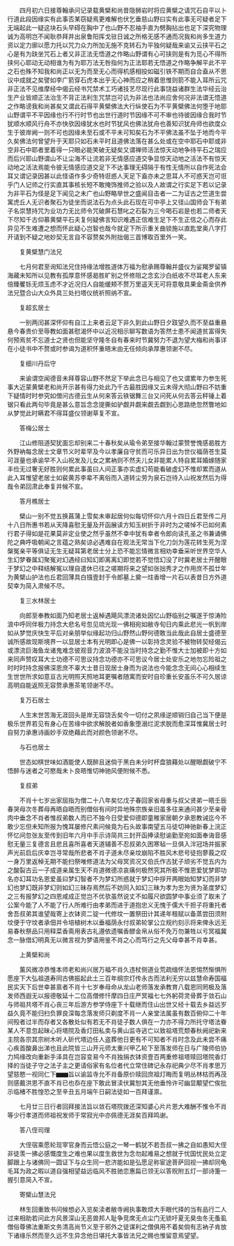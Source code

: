 <!-- { "loadSidebar": true } -->
　　四月初六日接尊翰承问记录载黄檗和尚昔隐狮岩时将应黄檗之请咒石自平以卜行道此段因缘实有此事否某窃疑焉更难解也伏乞垂慈山野曰实有此事无可疑者足下无端起此一疑这块石头早碍在胸中了也山野不忍袖手直为劈胸拈出也足下深究物理诚为高明岂不闻耿恭拜井出泉鲁阳挥戈驻日诚之所格无感不通而况我和尚多生道力资以定力廓以愿力托以咒力众力所加无施不克转石为平独何疑哉来谕又云挟平石之心是有为趺坐咒石上者又非正法无悟道之作略山野谓有心可挟则是有为觅心不得所挟何心耶动无动相谁为有为耶万法无咎指何为正法耶若无悟道之作略争解平此不平之石也殊不知我和尚正以无为而至无心而得机感相投如磁引铁不期而自合盍从不思议中成就之矣譬如李广箭穿石虎本出乎无心神而应之稍着思惟则箭不能入耳所云咒非正法不见维摩经中偈云经书咒禁术工巧诸技艺尽现行此事饶益诸群生法华经云治生产业皆顺正法治生不背正法利生咒禁岂可讥为非法也法尚应舍何况非法谓无悟道之作略谤我和尚甚矣又谓此石得平黄檗佛法大行纵使石为不平黄檗佛法何堕于地耶山野谓平不平因缘也行不行时节也出世行道时节因缘不可不审也待彼因缘合我时节犹顺水顺风行舟不亦快欤因缘犹水也时节犹风也佛法犹舟也善知识犹舟师也欲度众生于彼岸阙一则不可也因缘未至石或不平未可知矣石为不平佛法虽不坠于地而今平久矣佛法何曾望升于天耶只如石未平时且道佛法落在甚么处或在空中耶石中耶或非空非石中耶者里着得一只眼必能笑破无疑矣又谓禅师活法惊天动地争待平石之瑞应而后兴耶山野谓山不让尘海不让流若非无情感应道交争显惊天动地之活法不有惊天动地之活法焉能令彼无情感应道交足下不达事理无碍隔于有性无情所以自作死法会耳又谓记录因甚以此怪语作多少奇特诳惑人天足下盍亦未之思耳人不可惑天岂可诳乎门人记师之行实直其事核长短不敢掩饰推师之验以及人故谓之行实足下若以记录为非平石为怪是足下闻见之未广也山野略举世之盛闻目击者一二为证古之竺道生尝寓虎丘人无识者聚石为徒坐而说法石为点头此石现在可中亭上又径山国师会下有弟子名崇慧持咒为业功力无比师令咒破屏石慧叱之石裂为三今喝石岩是也若二师者天下尽知千古仰慕黄檗平石夫复何疑佛言知识难遇正信难生足下不生正信之心而存此异见不生难遭之想而怀此疑心岂智也哉今就足下所示重关曲锁施以直匙堂奥八字打开请到不疑之地妙契无言自不容赘矣外附拙偈三首博取百里外一笑。

　　复黄檗慧门法兄

　　七月何君至询知法兄住持缘法增胜道体万福为慰承赐尊翰并盛仪为娑羯罗留镇海藏未知所以见教有孤厚意怀感曷胜旷别之怀修阻之念玄沙白纸收不尽耳老人东来倍臻矍铄无烦玉虑不才近况归人自能缓颊不赘万里遥天无可将意敬具果金斋金供养法兄暨合山大众外具三处扫塔仪统祈照纳不宣。

　　复超玄居士

　　一别两闰甚深怀仰有自江上来者云足下非久到此山野日夕跂望久而不至益重悬悬今春贵价至辱教如面甚慰渴怀中以近况相示聊写数语为答然士患不闻道贫富得失何预焉贫不忘道士之贤也但能坚守隆冬自有春来时节冀努力不退为望大梅和尚事详在小徒书中不赘或时参谒为道积怀重晤末由无任倾向承厚惠领谢不尽。

　　复细川丹后守

　　来谕谓空闻德音未拜尊容山野不然足下举此念已与相见了也又谓累年力参生死事大近蒙黄檗老和尚开示甚有得力处此乃千古最胜因缘又云未得大彻山野曰不妨重下疑情时时参究如僧问古德云生从何来答云铁锯舞三台又问死从何去答云秤锤上着锯只看此两句毕竟是甚么意旨念念提撕如驴觑井觑来觑去觑到心思路绝忽然瞥地如从梦觉此时瞒君不得耳盛仪领谢草复不宣。

　　答梅公居士

　　江山修阻道契犹面忘却别来二十春秋矣从瑜令弟至接华翰过蒙赞誉愧感曷胜方外野衲每念居士文章节义时辈罕及今以孝廉自守贫而可乐异日出为世仪福荫苍生莫可涯量也承谕早不入山祝发及儿女之累衲则不然夫儿女非能累人特自累耳婚嫁随家丰俭无过奢无好胜则何累此事虽曰人间正事亦实虚幻苟能看破虚幻不惟却累而道从此入耳惟望老居士如裴黄苏李辈不离俗而入道转尘劳为泉石岂待入山祝发然后为得哉令弟回肃此奉复并候不宣。

　　答月樵居士

　　檗山一别不觉五换菖蒲上雪矣未审起居何似每切怀仰六月十四日丘君至传二月十八日所惠书若从天降喜慰无量及开函展读方知玉树折于非时为之嗟悼不已如何素行君子得如是花果莫非定业使之然乎虽然不幸中犹有幸者令郎向读孔圣之书兼诵佛陀之典呼吸朝闻之言蕴之熟矣谅必遇难自在观法无常当下化刀剑为莲花转生死为涅槃冤亲平等俱证无生无疑耳第老居士分上恐不能忘情微言相劝幸垂采听世界空华人生幻梦眷属幻聚冤对幻遇经曰知幻即离离幻即觉若不觉悟幻没了时冀老居士开醒眼于梦幻之中释结解冤以理自遣休已往之嗟期将来之望如张拙秀才之作用庶不孤廿年为黄檗山护法也丘君回薄具白镪壹封于令郎墓上奠一炷香增一片石以表昔日方外道契幸为简入肃候不尽。

　　复三水林居士

　　向郎至奉教如面乃知老居士返棹遇飓风漂流诸处因忆山野临别之嘱遂于惊涛险浪中呼同伴极力持念大悲名号忽见琉光现一佛相宛如敝寺旬日内乘此悲光一帆到岸如从梦觉庆快生平后对亲朋举似缘起功归山野然山野何德敢当此哉此自居士盛德至诚所感故现斯境界一以显居士本有光明即心是佛一以彰持念灵验不被物转契经偈云或漂流巨海鱼龙诸鬼难念彼观音力波浪不能没当时持念之勤不惟大士加被即十方如来同声赞叹耳大士功德不可思议持念功德亦不可思议今居士处安乐之地勿忘险祖之时时时持念报佛深恩庶不辜大士昔日现居士身而为说法也今能念念无间心心相续生生世世所求如意亘古光明照天照地耳更嘱者随寓而安时自珍重长安虽乐不可久居谅高明自能返照无容赘承惠茶笔领谢不尽。

　　复万石居士

　　人生末世苦海无涯回头是岸无容饶舌矣今一切付之夙缘逆顺销归自己当下便是极乐世界若见有身心在苦缘中欲求解脱者如香象堕溺烂泥求脱而愈深耳惟冀居士时自努力承惠诗画妙手双绝藉此而对颜色领谢不尽。

　　与石也居士

　　世态如棋世味如酒能使人既醉且迷倘于黑白未分时杯盘狼藉处以醒眼觑破宁不悟醉与迷者之可愍哉未卜良晤惟切神驰风便附候不悉。

　　复叔弟

　　不肖十七岁出家屈指为僧二十八年矣忆戊子春回家省母重与叔父贤弟一晤壬辰春哭母次冬葬母再晤自晤而别僧俗有间时异地殊宗族亲旧虽多往来通问甚少至亲骨肉中垂念不肖者惟叔弟数人而已不独今日受爱仰德即童稚家居朝夕承恩教诫迄今不敢少忘但未知所报为愧耳屡修尺素问候竟为石头故事南望五马徒切神驰新春上浣正怀忆间忽张友至传到旧年六月中手示诗简共三封开函捧读慰谕勤至宛如面奉诲音感慰无量三复德言且悲且喜所喜者天道辅善不忍叔弟久困寒毡一旦俱入泮冠场并振家声光前启后庆幸岂寻常哉所悲者不肖子道未尽亲坟崩陷不胜风木悲号徒抱蓼莪之叹一身万里返棹无期不能扫祭唯修道法为父母冥资况又伯氏作古犹子顽劣不觉五内为之酸裂古云一子成道亲属生天不肖道微德凉哀痛何极然究其所极不惟恩爱犹梦即功名亦幻耳功名恩爱虽曰梦幻智者不为梦幻所惑就于梦幻中拶开两眼始知梦幻而非梦幻也梦幻既非梦幻则如幻三昧存焉然后不妨同入如幻三昧为孝为忠为贤为圣度梦幻之三有报梦幻之四恩咸成正觉岂不优欤虽然说丈不如履尺欲圆梦中事业须了取未了公案今能了人不能了行人所难行由孝弟而进于道抱忠义无愧于儒大千担子将重托者舍吾叔弟其谁望哉寄上衣钵资二锭一代修坟一置祭田计其递年租赋以备蒸尝田须附坟便于守坟者承佃并令培植树木以垂福荫永付叔弟轮掌公立规约刻示将来俾永远无易春秋祭品只用释菜香斋用表古礼遵依遗嘱香醪金帛从俗不免万勿兼牲以亏冥福冀念一脉借幻明真无以微言视为梦语用鉴不肖之心而笃行之先父母幸甚不肖幸甚。

　　上黄檗和尚

　　薰风微凉恭惟本师老和尚兴居万福不肖久违杖侧道业荒疏缅怀法恩惕然惭惧所愿座下大弘祖道寿同古佛振起此土三百年纲宗灯传永古而法利无穷以兹慧命寿国福民实天下后世幸甚禀者不肖十七岁奉母命从龙山老师落发承教育八载恩同罔极及落发师西遐无以报德敬延十二位高僧修忏摩四日庄严冥福七七外躬荷灵骨葬于敛石山与师祖共塔不肖心丧三年后游方参学侍座下十载继而住山出世又经十载去乡益远岁益久竟不能归扫负罪良深每念落发师只剃度不肖一人亲堂法属虽有数百俯仰二十年间殁者过半而存者又各散处似有若无不肖徒子数人俱在一力亦不得力所托守塔法眷某人不意忽起昧心将塔院及香灯田私卖与黄山监寺逃亡以致祖塔荒颓春秋阙祀新来主院各宗其宗树木听人斫代塔边任人盗葬他日更有不可知者不肖时念及此未尝不痛心疾首酸鼻出涕也且此院皆三山开元师太重兴甲乙轮下至落发师在日与广陵师伯协力鸠缘改向重新手泽具在岂容变易今不肖独捐衣钵资壹百两重修祖塔赎回塔院香灯择的当徒子守之法子主之更请俗家有名位者代立常住碑记永存祀典少尽不肖孝思万望慈愍一视同仁下▆▆旨以谕监寺允不肖备原价赎回庶祖灯晦而复明丛林枯而再茂则感戴洪恩不直不肖已也忝在座下敢此冒渎伏冀恕其无他垂怜许可幽显颙望伫俟批示临楮不胜惶恐之至辛丑五月端午日嗣法徒如一百拜谨禀。

　　七月廿三日行者回拜接法旨以敛石塔院拨还深知婆心片片恩大难酬不惟令不肖等少行孝道而师祖祝发师于常寂光中亦佩德无涯矣百拜鸣谢。

　　答八侄司理

　　大侄宿乘愿轮现宰官身而云悟公庭之一琴一鹤犹不若吾叔一拂之自如愚知大侄非徒羡一拂必感慨度生之难也果以度生救世为念勿起难易之想就于忧国忧民处立定脚跟上与诸佛同一圆证下与众生同一悲济能如是弘愿足称宦途菩萨回视一拂却同龟毛耳为政之暇以道自强相望益远临风不胜驰恋惠扁已领无以答贶附五灯一部诗箑一握引意简入不宣。

　　寄檗山慧法兄

　　林生回重致书问候想必入览矣渎者敝寺阙执事敢烦大手眼代择的当有品行二人过来相助若问此方风景深山无恶兽邦人耻争竞席无点尘门无锁吁夏无臭虫冬无蚤虱僧俗尊佛法重斯文务清高尚节义至于邪外之徒谋利之僧俱用不着矣倘有志衲子肯放下诸缘乐然而至久远不生异念他日堪托大事皆法兄之赐也惟留意焉望望。


